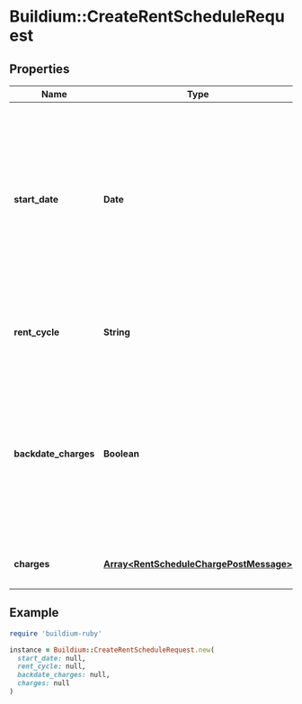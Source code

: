 # Buildium::CreateRentScheduleRequest

## Properties

| Name | Type | Description | Notes |
| ---- | ---- | ----------- | ----- |
| **start_date** | **Date** | Indicates the start of the rent schedule. The date must be formatted as YYYY-MM-DD.  If no rent schedules exist on a lease, this date must match the lease start date. | [optional] |
| **rent_cycle** | **String** | Indicates the cadence of when rent charges will be applied. |  |
| **backdate_charges** | **Boolean** | Indicates if charges that should have posted prior to the date of Rent creation should be posted immediately with the appropriate dates. |  |
| **charges** | [**Array&lt;RentScheduleChargePostMessage&gt;**](RentScheduleChargePostMessage.md) | List of charges to apply to the lease. |  |

## Example

```ruby
require 'buildium-ruby'

instance = Buildium::CreateRentScheduleRequest.new(
  start_date: null,
  rent_cycle: null,
  backdate_charges: null,
  charges: null
)
```

